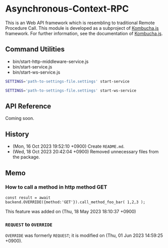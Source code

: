 
 Asynchronous-Context-RPC
================================================================================

This is an Web API framework which is resembling to traditional Remote Procedure
Call.  This module is developed as a subproject of [Kombucha.js][kombucha]
framework. For further information, see the documentation of [Kombucha.js][kombucha].


[kombucha]:                          https://github.com/kombucha-js/
[rerenderers]:                       https://github.com/kombucha-js/react-rerenderers/
[react-rerenderers]:                 https://github.com/kombucha-js/react-rerenderers/
[asynchronous-context]:              https://github.com/kombucha-js/asynchronous-context/
[asynchronous-context-rpc]:          https://github.com/kombucha-js/asynchronous-context-rpc/
[prevent-undefined]:                 https://github.com/kombucha-js/prevent-undefined/
[fold-args]:                         https://github.com/kombucha-js/fold-args/
[runtime-typesafety]:                https://github.com/kombucha-js/runtime-typesafety/
[database-postgresql-query-builder]: https://github.com/kombucha-js/database-postgresql-query-builder/
[vanilla-schema-validator]:          https://github.com/kombucha-js/vanilla-schema-validator/
[sql-named-parameters]:              https://github.com/kombucha-js/sql-named-parameters/
[sqlmacro]:                          https://github.com/kombucha-js/sqlmacro/
[mixin-prototypes]:                  https://github.com/kombucha-js/mixin-prototypes/
[authentication-context]:            https://github.com/kombucha-js/authentication-context/
[database-postgresql-context]:       https://github.com/kombucha-js/database-postgresql-context/
[crypto-web-token]:                  https://github.com/kombucha-js/crypto-web-token/
[randomcat]:                         https://github.com/kombucha-js/randomcat/
[beep]:                              https://github.com/kombucha-js/beep/


 Command Utilities
------------------

- bin/start-http-middleware-service.js
- bin/start-service.js
- bin/start-ws-service.js

```sh
SETTINGS='path-to-settings-file.settings' start-service
```

```sh
SETTINGS='path-to-settings-file.settings' start-ws-service
```



 API Reference
---------------
Coming soon.


 History
---------------
- (Mon, 16 Oct 2023 19:52:10 +0900) Create `README.md`.
- (Wed, 18 Oct 2023 20:42:04 +0900) Removed unnecessary files from the package.



 Memo
--------------------------------------------------------------------------------

### How to call a method in http method  GET


```
const result = await backend.OVERRIDE({method:'GET'}).call_method_foo_bar( 1,2,3 );
```

This feature was added on (Thu, 18 May 2023 18:10:37 +0900)



### `REQUEST` to `OVERRIDE` ###
`OVERRIDE` was formerly `REQUEST`; it is modified on (Thu, 01 Jun 2023 14:59:25 +0900).




